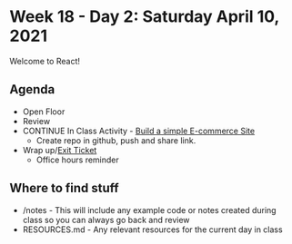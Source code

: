 # Week 18 - Day 2: Saturday April 10, 2021

Welcome to React!

## Agenda

- Open Floor
- Review
- CONTINUE In Class Activity - [Build a simple E-commerce Site](https://drive.google.com/file/d/17YKdSlKenCJEmLD5-9uzjlUJepyQbEzh/view?usp=sharing)
  - Create repo in github, push and share link.
- Wrap up/[Exit Ticket](https://forms.gle/vAgUFQDMH3ZM1MJA7)
  - Office hours reminder

## Where to find stuff
- /notes - This will include any example code or notes created during class so you can always go back and review
- RESOURCES.md - Any relevant resources for the current day in class

